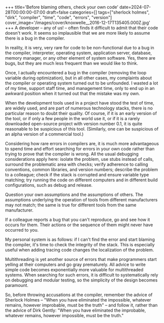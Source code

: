 +++
title='Before blaming others, check your own code'
date=2024-07-28T00:00:00-07:00
draft=false
categories=[]
tags=["sherlock holmes", "dirk", "compiler", "time", "code", "errors", "version"]
cover_image='/images/cover/knoxwelle__2016-12-17T135405.000Z.jpg'
+++
A developer – any of us! – often finds it difficult to admit that their code doesn't work. It seems so implausible that we are more likely to assume there is a bug in the compiler.

In reality, it is very, very rare for code to be non-functional due to a bug in the compiler, interpreter, operating system, application server, database, memory manager, or any other element of system software. Yes, there are bugs, but they are much less frequent than we would like to think.

Once, I actually encountered a bug in the compiler (removing the loop variable during optimization), but in all other cases, my complaints about the compiler or operating system turned out to be unfounded. I wasted a lot of my time, support staff time, and management time, only to end up in an awkward position when it turned out that the mistake was my own.

When the development tools used in a project have stood the test of time, are widely used, and are part of numerous technology stacks, there is no particular reason to doubt their quality. Of course, if it is an early version of the tool, or if only a few people in the world use it, or if it is a rarely downloaded open-source project with version number 0.1, it is quite reasonable to be suspicious of this tool. (Similarly, one can be suspicious of an alpha version of a commercial tool.)

Considering how rare errors in compilers are, it is much more advantageous to spend time and effort searching for errors in your own code rather than trying to prove that the compiler is wrong. All the usual debugging considerations apply here: isolate the problem, use stubs instead of calls, surround the problematic area with checks; verify adherence to calling conventions, common libraries, and version numbers; describe the problem to a colleague; check if the stack is corrupted and ensure variable type matching; try running the code on different computers and in different build configurations, such as debug and release.

Question your own assumptions and the assumptions of others. The assumptions underlying the operation of tools from different manufacturers may not match; the same is true for different tools from the same manufacturer.

If a colleague reports a bug that you can't reproduce, go and see how it occurs for them. Their actions or the sequence of them might never have occurred to you.

My personal system is as follows: if I can't find the error and start blaming the compiler, it's time to check the integrity of the stack. This is especially useful when adding tracing code changes the localization of the problem.

Multithreading is yet another source of errors that make programmers start yelling at their computers and go gray prematurely. All advice to write simple code becomes exponentially more valuable for multithreaded systems. When searching for such errors, it is difficult to systematically rely on debugging and modular testing, so the simplicity of the design becomes paramount.

So, before throwing accusations at the compiler, remember the advice of Sherlock Holmes – "When you have eliminated the impossible, whatever remains, however improbable, must be the truth" – and follow it, rather than the advice of Dirk Gently: "When you have eliminated the improbable, whatever remains, however impossible, must be the truth."